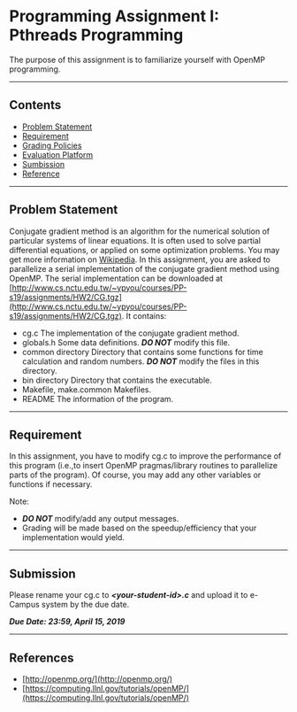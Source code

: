 Programming Assignment I: Pthreads Programming
===========================
The purpose of this assignment is to familiarize yourself with OpenMP programming.



****
Contents
------
* [Problem Statement](#Problem-Statement)
* [Requirement](#Requirement)
* [Grading Policies](#Grading-Policies)
* [Evaluation Platform](#Evaluation-Platform)
* [Sumbission](#Submission) 
* [Reference](#Reference)

****
Problem Statement
------
Conjugate gradient method is an algorithm for the numerical solution of particular systems of linear equations. It is often used to solve partial differential equations, or applied on some optimization problems. You may get more information on [Wikipedia](http://en.wikipedia.org/wiki/Conjugate_gradient_method). In this assignment, you are asked to parallelize a serial implementation of the conjugate gradient method using OpenMP. The serial implementation can be downloaded at [http://www.cs.nctu.edu.tw/~ypyou/courses/PP-s19/assignments/HW2/CG.tgz](http://www.cs.nctu.edu.tw/~ypyou/courses/PP-s19/assignments/HW2/CG.tgz). It contains:
* cg.c
  The implementation of the conjugate gradient method. 
* globals.h
  Some data definitions. ***DO NOT*** modify this file.
* common directory
  Directory that contains some functions for time calculation and random numbers. ***DO NOT*** modify the files in this directory.
* bin directory
  Directory that contains the executable.
* Makefile, make.common
  Makefiles.
* README
  The information of the program.

****
Requirement
------
In this assignment, you have to modify cg.c to improve the performance of this program (i.e.,to insert OpenMP pragmas/library routines to parallelize parts of the program). Of course, you may add any other variables or functions if necessary.

Note:
* ***DO NOT*** modify/add any output messages.
* Grading will be made based on the speedup/efficiency that your implementation would yield.

****
Submission
------
Please rename your cg.c to ***\<your-student-id\>.c*** and upload it to e-Campus system by the due date.

***Due Date: 23:59, April 15, 2019***

****
References
------
* [http://openmp.org/](http://openmp.org/)
* [https://computing.llnl.gov/tutorials/openMP/](https://computing.llnl.gov/tutorials/openMP/)


